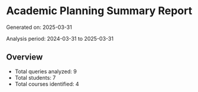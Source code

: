# Academic Planning Summary Report

Generated on: 2025-03-31

Analysis period: 2024-03-31 to 2025-03-31

## Overview

- Total queries analyzed: 9
- Total students: 7
- Total courses identified: 4

